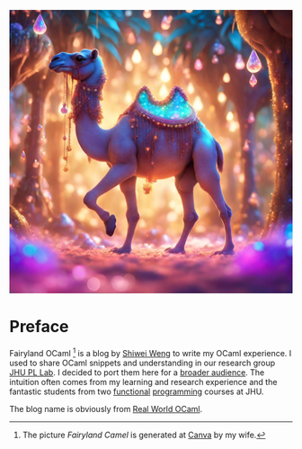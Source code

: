 ![Fairyland Camel](img/fairyland-camel.png)

# Preface

Fairyland OCaml [^image] is a blog by [Shiwei Weng](https://www.prover.me/) to write my OCaml experience. I used to share OCaml snippets and understanding in our research group [JHU PL Lab](https://pl.cs.jhu.edu/). I decided to port them here for a [broader audience](http://carl.flax.ie/dothingstellpeople.html). The intuition often comes from my learning and research experience and the fantastic students from two [functional](https://pl.cs.jhu.edu/fpse/) [programming](https://pl.cs.jhu.edu/pl/) courses at JHU. 

The blog name is obviously from [Real World OCaml](https://dev.realworldocaml.org/).

[^image]: The picture _Fairyland Camel_ is generated at [Canva](https://www.canva.com/) by my wife.
